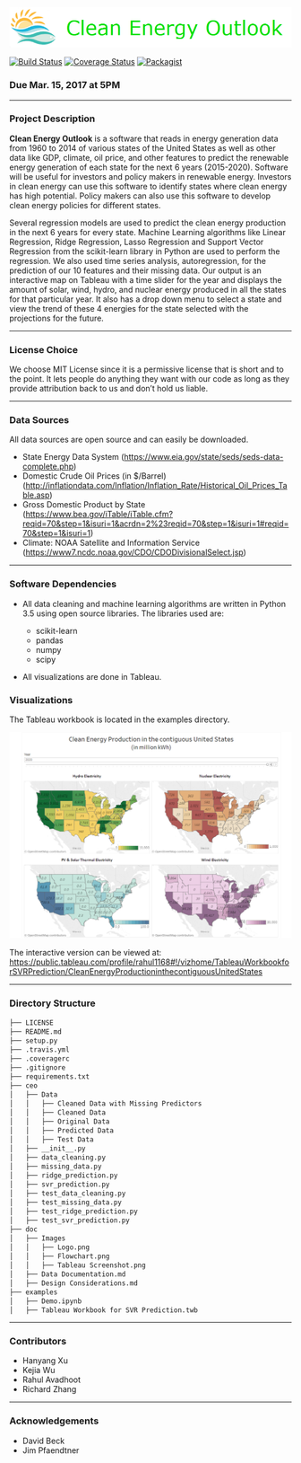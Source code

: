 <div align="center">
  <img src="doc/Images/Logo.png"><br>
</div>

[![Build Status](https://travis-ci.org/uwkejia/Clean-Energy-Outlook.svg?branch=master)](https://travis-ci.org/uwkejia/Clean-Energy-Outlook)
[![Coverage Status](https://coveralls.io/repos/github/uwkejia/Clean-Energy-Outlook/badge.svg?branch=master)](https://coveralls.io/github/uwkejia/Clean-Energy-Outlook?branch=master)
[![Packagist](https://img.shields.io/packagist/l/doctrine/orm.svg)]()

### Due Mar. 15, 2017 at 5PM
---
### Project Description
**Clean Energy Outlook** is a software that reads in energy generation data from 1960 to 2014 of various states of the United States as well as other data like GDP, climate, oil price, and other features to predict the renewable energy generation of each state for the next 6 years (2015-2020). Software will be useful for investors and policy makers in renewable energy. Investors in clean energy can use this software to identify states where clean energy has high potential. Policy makers can also use this software to develop clean energy policies for different states.  

Several regression models are used to predict the clean energy production in the next 6 years for every state. Machine Learning algorithms like Linear Regression, Ridge Regression, Lasso Regression and Support Vector Regression from the scikit-learn library in Python are used to perform the regression. We also used time series analysis, autoregression, for the prediction of our 10 features and their missing data. Our output is an interactive map on Tableau with a time slider for the year and displays the amount of solar, wind, hydro, and nuclear energy produced in all the states for that particular year. It also has a drop down menu to select a state and view the trend of these 4 energies for the state selected with the projections for the future.  

---

### License Choice
We choose MIT License since it is a permissive license that is short and to the point. It lets people do anything they want with our code as long as they provide attribution back to us and don’t hold us liable.  

---
### Data Sources
All data sources are open source and can easily be downloaded.
* State Energy Data System (https://www.eia.gov/state/seds/seds-data-complete.php)
* Domestic Crude Oil Prices (in $/Barrel) (http://inflationdata.com/Inflation/Inflation_Rate/Historical_Oil_Prices_Table.asp)
* Gross Domestic Product by State (https://www.bea.gov/iTable/iTable.cfm?reqid=70&step=1&isuri=1&acrdn=2%23reqid=70&step=1&isuri=1#reqid=70&step=1&isuri=1)
* Climate: NOAA Satellite and Information Service (https://www7.ncdc.noaa.gov/CDO/CDODivisionalSelect.jsp)
---
### Software Dependencies
* All data cleaning and machine learning algorithms are written in Python 3.5 using open source libraries. The libraries used are:
    * scikit-learn  
    * pandas  
    * numpy
    * scipy

* All visualizations are done in Tableau.

### Visualizations
The Tableau workbook is located in the examples directory.  

<div align="center">
  <img src="doc/Images/Tableau_Screenshot.png"><br>
</div>

The interactive version can be viewed at:
https://public.tableau.com/profile/rahul1168#!/vizhome/TableauWorkbookforSVRPrediction/CleanEnergyProductioninthecontiguousUnitedStates

---
### Directory Structure
```
├── LICENSE
├── README.md
├── setup.py
├── .travis.yml
├── .coveragerc
├── .gitignore
├── requirements.txt
├── ceo
│   ├── Data
│   │   ├── Cleaned Data with Missing Predictors
│   │   ├── Cleaned Data
│   │   ├── Original Data
│   │   ├── Predicted Data
│   │   ├── Test Data
│   ├── __init__.py
│   ├── data_cleaning.py
│   ├── missing_data.py
│   ├── ridge_prediction.py
│   ├── svr_prediction.py
│   ├── test_data_cleaning.py
│   ├── test_missing_data.py
│   ├── test_ridge_prediction.py
│   ├── test_svr_prediction.py
├── doc
│   ├── Images
│   │   ├── Logo.png
│   │   ├── Flowchart.png
│   │   ├── Tableau Screenshot.png
│   ├── Data Documentation.md
│   ├── Design Considerations.md
├── examples
│   ├── Demo.ipynb
│   ├── Tableau Workbook for SVR Prediction.twb
```
---
### Contributors
* Hanyang Xu
* Kejia Wu
* Rahul Avadhoot
* Richard Zhang
---
### Acknowledgements
* David Beck
* Jim Pfaendtner
